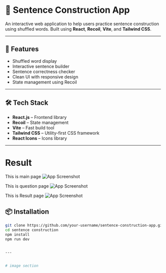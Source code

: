# 📘 Sentence Construction App

An interactive web application to help users practice sentence construction using shuffled words. Built using **React**, **Recoil**, **Vite**, and **Tailwind CSS**.

---

## 🚀 Features

- Shuffled word display
- Interactive sentence builder
- Sentence correctness checker
- Clean UI with responsive design
- State management using Recoil

---

## 🛠️ Tech Stack

- **React.js** – Frontend library
- **Recoil** – State management
- **Vite** – Fast build tool
- **Tailwind CSS** – Utility-first CSS framework
- **React Icons** – Icons library

---

# Result
This is main page
![App Screenshot](./images/mainpage.png)

This is question page
![App Screenshot](./images/question.png)

This is Result page
![App Screenshot](./images/result.png)


## 📦 Installation

```bash
git clone https://github.com/your-username/sentence-construction-app.git
cd sentence construction
npm install
npm run dev


---


# image section




